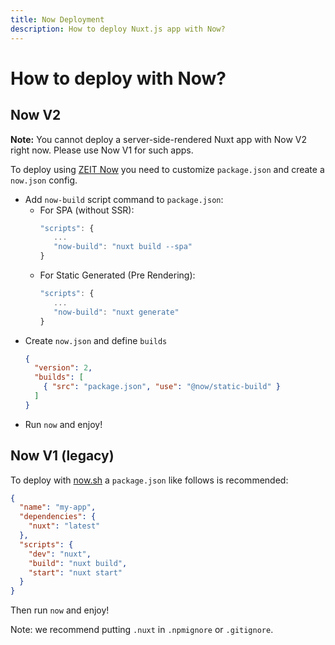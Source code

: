 ```yaml
---
title: Now Deployment
description: How to deploy Nuxt.js app with Now?
---
```


# How to deploy with Now?

## Now V2

**Note:** You cannot deploy a server-side-rendered Nuxt app with Now V2 right now. Please use Now V1 for such apps.

To deploy using [ZEIT Now](https://zeit.co/now) you need to customize `package.json` and create a `now.json` config.

* Add `now-build` script command to `package.json`:
  * For SPA (without SSR):
    ```js
    "scripts": {
       ...
       "now-build": "nuxt build --spa"
    }
    ```
  * For Static Generated (Pre Rendering):
    ```js
    "scripts": {
       ...
       "now-build": "nuxt generate"
    }
    ```
* Create `now.json` and define `builds`
  ```json
  {
    "version": 2,
    "builds": [
      { "src": "package.json", "use": "@now/static-build" }
    ]
  }
  ```
* Run `now` and enjoy!

## Now V1 (legacy)

To deploy with [now.sh](https://zeit.co/now) a `package.json` like follows is recommended:

```json
{
  "name": "my-app",
  "dependencies": {
    "nuxt": "latest"
  },
  "scripts": {
    "dev": "nuxt",
    "build": "nuxt build",
    "start": "nuxt start"
  }
}
```

Then run `now` and enjoy!

Note: we recommend putting `.nuxt` in `.npmignore` or `.gitignore`.
